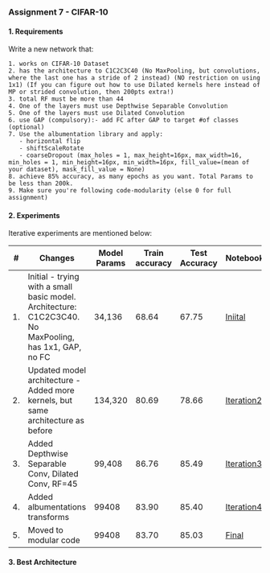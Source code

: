 ### Assignment 7 - CIFAR-10


#### 1. Requirements
Write a new network that: 

    1. works on CIFAR-10 Dataset
    2. has the architecture to C1C2C3C40 (No MaxPooling, but convolutions, where the last one has a stride of 2 instead) (NO restriction on using 1x1) (If you can figure out how to use Dilated kernels here instead of MP or strided convolution, then 200pts extra!)
    3. total RF must be more than 44
    4. One of the layers must use Depthwise Separable Convolution
    5. One of the layers must use Dilated Convolution
    6. use GAP (compulsory):- add FC after GAP to target #of classes (optional)
    7. Use the albumentation library and apply:
       - horizontal flip
       - shiftScaleRotate
       - coarseDropout (max_holes = 1, max_height=16px, max_width=16, min_holes = 1, min_height=16px, min_width=16px, fill_value=(mean of your dataset), mask_fill_value = None)
    8. achieve 85% accuracy, as many epochs as you want. Total Params to be less than 200k.
    9. Make sure you're following code-modularity (else 0 for full assignment) 


#### 2. Experiments

Iterative experiments are mentioned below:   

|#  | Changes	                                                | Model Params	|  Train accuracy |	Test Accuracy |	Notebook | 
|--| ------------------------------------------------------- | -------- | --------- | --------- | ---------- |
|1. | Initial - trying with a small basic model. Architecture: C1C2C3C40. No MaxPooling, has 1x1, GAP, no FC  | 34,136	|  68.64 |	67.75 | [Iniital](https://github.com/smitasasindran/era4/blob/session7/Session7/ERA4_Session7_Iteration1.ipynb)	  | 
|2. | Updated model architecture - Added more kernels, but same architecture as before  | 134,320 | 80.69 |	78.66 | [Iteration2](https://github.com/smitasasindran/era4/blob/session7/Session7/ERA4_Session7_Iteration2.ipynb)  |
|3. | Added Depthwise Separable Conv, Dilated Conv, RF=45  | 99,408 |	86.76 |	85.49 | [Iteration3](https://github.com/smitasasindran/era4/blob/session7/Session7/ERA4_Session7_Iteration3.ipynb) |
|4. | Added albumentations transforms | 99408 |	83.90 |	85.40 | [Iteration4](https://github.com/smitasasindran/era4/blob/master/Session7/ERA4_Session7_Iteration4.ipynb) |
|5. | Moved to modular code | 99408 |	83.70 |	85.03 | [Final](https://github.com/smitasasindran/era4/blob/session7/Session7/ERA4_Session7_Final.ipynb) |



#### 3. Best Architecture


